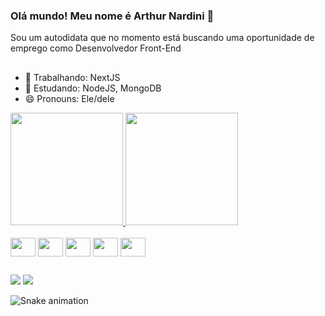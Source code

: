 ### Olá mundo! Meu nome é Arthur Nardini 👋
Sou um autodidata que no momento está buscando uma oportunidade de emprego como Desenvolvedor Front-End

##

- 🔭 Trabalhando: NextJS
- 🌱 Estudando: NodeJS, MongoDB
- 😄 Pronouns: Ele/dele

<div>
  <a href="https://github.com/nardini-22">
  <img height="180em" src="https://github-readme-stats.vercel.app/api?username=nardini-22&show_icons=true&theme=synthwave"/>
  <img height="180em" src="https://github-readme-stats.vercel.app/api/top-langs/?username=nardini-22&theme=synthwave&layout=compact" />
  </a>
</div>

<div style="display: inline-block"><br>
  <img align="center" height="30" width="40" src="https://cdn.jsdelivr.net/gh/devicons/devicon/icons/html5/html5-original.svg"/>
  <img align="center" height="30" width="40" src="https://cdn.jsdelivr.net/gh/devicons/devicon/icons/css3/css3-original.svg"/>
  <img align="center" height="30" width="40" src="https://cdn.jsdelivr.net/gh/devicons/devicon/icons/javascript/javascript-plain.svg"/>
  <img align="center" height="30" width="40" src="https://cdn.jsdelivr.net/gh/devicons/devicon/icons/typescript/typescript-plain.svg"/>
  <img align="center" height="30" width="40" src="https://cdn.jsdelivr.net/gh/devicons/devicon/icons/react/react-original.svg"/>
</div>

##

<div>
  <a href="mailto:arthur.nardini03@gmail.com"><img src="https://img.shields.io/badge/Gmail-D14836?style=for-the-badge&logo=gmail&logoColor=white"/></a>
  <a href="https://www.linkedin.com/in/arthur-nardini/"><img src="https://img.shields.io/badge/LinkedIn-0077B5?style=for-the-badge&logo=linkedin&logoColor=white"/></a>
</div>

![Snake animation](https://github.com/nardini-22/nardini-22/blob/output/github-contribution-grid-snake.svg)

